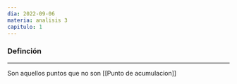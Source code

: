 ```yaml
---
dia: 2022-09-06
materia: analisis 3
capitulo: 1
---
```

### Definción
---
Son aquellos puntos que no son [[Punto de acumulacion]]
